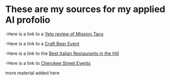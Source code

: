 # These are my sources for my applied AI profolio

-Here is a link to a [Yelp review of Mission Taco](https://www.yelp.com/biz/mission-taco-joint-delmar-loop-st-louis-2?hrid=DuCAbGOigNc0K0nhHmqpAQ)

-Here is a link to a [Craft Beer Event](https://missouribeerfestival.com/)

-Here is a link to the [Best Italian Restaurants in the Hill](https://stlouisrestaurantreview.com/best-italian-restaurants-on-the-hill-st-louis-mo/)

-Here is a link to [Cherokee Street Events](https://cherokeestreet.com/events)

more material added here
